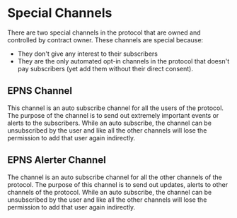 # Special Channels

There are two special channels in the protocol that are owned and controlled by contract owner. These channels are special because:

* They don't give any interest to their subscribers
* They are the only automated opt-in channels in the protocol that doesn't pay subscribers \(yet add them without their direct consent\).

## EPNS Channel

This channel is an auto subscribe channel for all the users of the protocol. The purpose of the channel is to send out extremely important events or alerts to the subscribers. While an auto subscribe, the channel can be unsubscribed by the user and like all the other channels will lose the permission to add that user again indirectly.

## EPNS Alerter Channel

The channel is an auto subscribe channel for all the other channels of the protocol. The purpose of this channel is to send out updates, alerts to other channels of the protocol. While an auto subscribe, the channel can be unsubscribed by the user and like all the other channels will lose the permission to add that user again indirectly.

